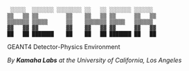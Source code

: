 ```text
 ░░░░░  ░░░░░░░ ░░░░░░░░ ░░   ░░ ░░░░░░░ ░░░░░░  
▒▒   ▒▒ ▒▒         ▒▒    ▒▒   ▒▒ ▒▒      ▒▒   ▒▒ 
▒▒▒▒▒▒▒ ▒▒▒▒▒      ▒▒    ▒▒▒▒▒▒▒ ▒▒▒▒▒   ▒▒▒▒▒▒  
▓▓   ▓▓ ▓▓         ▓▓    ▓▓   ▓▓ ▓▓      ▓▓   ▓▓ 
██   ██ ███████    ██    ██   ██ ███████ ██   ██ 
```

GEANT4 Detector-Physics Environment

_By **Kamaha Labs** at the University of California, Los Angeles_






